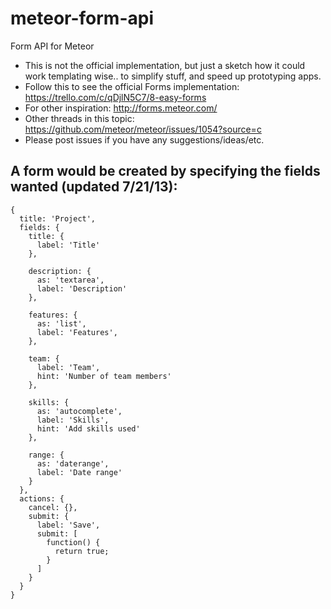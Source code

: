 meteor-form-api
===============

Form API for Meteor

* This is not the official implementation, but just a sketch how it could work templating wise.. to simplify stuff, and speed up prototyping apps.
* Follow this to see the official Forms implementation: https://trello.com/c/qDjlN5C7/8-easy-forms
* For other inspiration: http://forms.meteor.com/
* Other threads in this topic: https://github.com/meteor/meteor/issues/1054?source=c
* Please post issues if you have any suggestions/ideas/etc.

## A form would be created by specifying the fields wanted (updated 7/21/13):
    
    {
      title: 'Project',
      fields: {
        title: {
          label: 'Title'
        },

        description: {
          as: 'textarea',
          label: 'Description'
        },

        features: {
          as: 'list',
          label: 'Features',
        },

        team: {
          label: 'Team',
          hint: 'Number of team members'
        },

        skills: {
          as: 'autocomplete',
          label: 'Skills',
          hint: 'Add skills used'
        },

        range: {
          as: 'daterange',
          label: 'Date range'
        }
      },
      actions: {
        cancel: {},
        submit: {
          label: 'Save',
          submit: [
            function() {
              return true;
            }
          ]
        }
      }
    }
